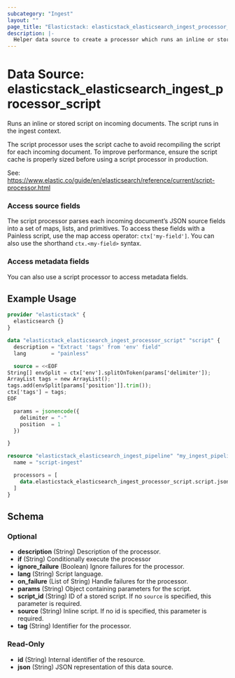 ```yaml
---
subcategory: "Ingest"
layout: ""
page_title: "Elasticstack: elasticstack_elasticsearch_ingest_processor_script Data Source"
description: |-
  Helper data source to create a processor which runs an inline or stored script on incoming documents.
---
```


# Data Source: elasticstack_elasticsearch_ingest_processor_script

Runs an inline or stored script on incoming documents. The script runs in the ingest context.

The script processor uses the script cache to avoid recompiling the script for each incoming document. To improve performance, ensure the script cache is properly sized before using a script processor in production.

See: https://www.elastic.co/guide/en/elasticsearch/reference/current/script-processor.html

### Access source fields

The script processor parses each incoming document’s JSON source fields into a set of maps, lists, and primitives. To access these fields with a Painless script, use the map access operator: `ctx['my-field']`. You can also use the shorthand `ctx.<my-field>` syntax.

### Access metadata fields

You can also use a script processor to access metadata fields.


## Example Usage

```terraform
provider "elasticstack" {
  elasticsearch {}
}

data "elasticstack_elasticsearch_ingest_processor_script" "script" {
  description = "Extract 'tags' from 'env' field"
  lang        = "painless"

  source = <<EOF
String[] envSplit = ctx['env'].splitOnToken(params['delimiter']);
ArrayList tags = new ArrayList();
tags.add(envSplit[params['position']].trim());
ctx['tags'] = tags;
EOF

  params = jsonencode({
    delimiter = "-"
    position  = 1
  })

}

resource "elasticstack_elasticsearch_ingest_pipeline" "my_ingest_pipeline" {
  name = "script-ingest"

  processors = [
    data.elasticstack_elasticsearch_ingest_processor_script.script.json
  ]
}
```

<!-- schema generated by tfplugindocs -->
## Schema

### Optional

- **description** (String) Description of the processor.
- **if** (String) Conditionally execute the processor
- **ignore_failure** (Boolean) Ignore failures for the processor.
- **lang** (String) Script language.
- **on_failure** (List of String) Handle failures for the processor.
- **params** (String) Object containing parameters for the script.
- **script_id** (String) ID of a stored script. If no `source` is specified, this parameter is required.
- **source** (String) Inline script. If no id is specified, this parameter is required.
- **tag** (String) Identifier for the processor.

### Read-Only

- **id** (String) Internal identifier of the resource.
- **json** (String) JSON representation of this data source.
